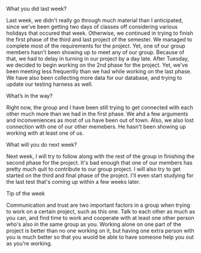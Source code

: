 What you did last week?

Last week, we didn't really go through much material than I anticipated, since we've been getting two days of classes off considering various holidays that occured that week. Otherwise, we continued in trying to finish the first phase of the third and last project of the semester. We managed to complete most of the requirements for the project. Yet, one of our group members hasn't been showing up to meet any of our group. Because of that, we had to delay in turning in our project by a day late. After Tuesday, we decided to begin working on the 2nd phase for the project. Yet, we've been meeting less frequently than we had while working on the last phase. We have also been collecting more data for our database, and trying to update our testing harness as well. 

What’s in the way?

Right now, the group and I have been still trying to get connected with each other much more than we had in the first phase. We ahd a few arguments and inconveniences as most of us have been out of town. Also, we also lost connection with one of our other memebers. He hasn't been showing up working with at least one of us.  

What will you do next week?

Next week, I will try to follow along with the rest of the group in finishing the second phase for the project. It's bad enough that one of our members has pretty much quit to contribute to our group project. I will also try to get started on the third and final phase of the project. I'll even start studying for the last test that's coming up within a few weeks later.

Tip of the week

Communication and trust are two important factors in a group when trying to work on a certain project, such as this one. Talk to each other as much as you can, and find time to work and cooperate with at least one other person who's also in the same group as you. Working alone on one part of the project is better than no one working on it, but having one extra person with you is much better so that you wuold be able to have someone help you out as you're working.

